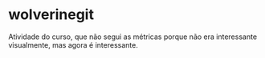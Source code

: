 # wolverinegit
Atividade do curso, que não segui as métricas porque não era interessante visualmente, mas agora é interessante.
